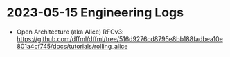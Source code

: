 # 2023-05-15 Engineering Logs

- Open Architecture (aka Alice) RFCv3: https://github.com/dffml/dffml/tree/516d9276cd8795e8bb188fadbea10e801a4cf745/docs/tutorials/rolling_alice